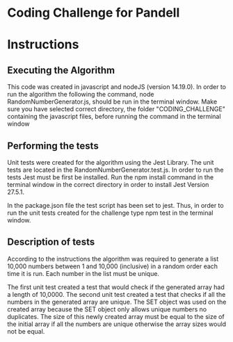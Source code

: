 # Coding Challenge for Pandell

# Instructions

## Executing the Algorithm

This code was created in javascript and nodeJS (version 14.19.0). In order to run the algorithm
the following the command, node RandomNumberGenerator.js, should be run in the terminal window.
Make sure you have selected correct directory, the folder "CODING_CHALLENGE" containing the javascript files,
before running the command in the terminal window

## Performing the tests

Unit tests were created for the algorithm using the Jest Library. The unit tests
are located in the RandomNumberGenerator.test.js. In order to run the tests Jest must be first be installed.
Run the npm install command in the terminal window in the correct directory in order to install Jest Version 27.5.1.

In the package.json file the test script has been set to jest. Thus, in order to run the unit tests created for the challenge type npm test
in the terminal window.

## Description of tests

According to the instructions the algorithm was required to generate a list 10,000 numbers between 1 and 10,000 (inclusive) in a random order each time
it is run. Each number in the list must be unique.

The first unit test created a test that would check if the generated array had a length of 10,0000.
The second unit test created a test that checks if all the numbers in the generated array are unique.
The SET object was used on the created array because the SET object only allows unique numbers no duplicates.
The size of this newly created array must be equal to the size of the initial array if all the numbers are unique otherwise
the array sizes would not be equal.
